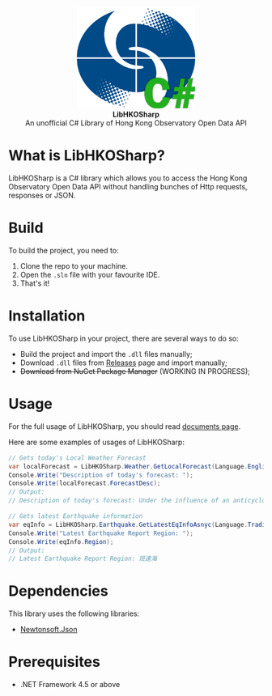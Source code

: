 <p align="center">
<img src="ReadmeImages/HKOSharp_Logo.png" height=200/><br>
<strong>LibHKOSharp</strong><br>
An unofficial C# Library of Hong Kong Observatory Open Data API
</p>

# What is LibHKOSharp?

LibHKOSharp is a C# library which allows you to access the Hong Kong Observatory Open Data API without handling bunches of Http requests, responses or JSON.

# Build

To build the project, you need to:

1. Clone the repo to your machine.
2. Open the `.sln` file with your favourite IDE.
3. That's it!

# Installation

To use LibHKOSharp in your project, there are several ways to do so:

* Build the project and import the `.dll` files manually;
* Download `.dll` files from [Releases](/releases) page and import manually;
* ~~Download from NuGet Package Manager~~ (WORKING IN PROGRESS);

# Usage

For the full usage of LibHKOSharp, you should read [documents page](https://hkosharp.shingzh.eu.org).

Here are some examples of usages of LibHKOSharp:

```c#
// Gets today's Local Weather Forecast
var localForecast = LibHKOSharp.Weather.GetLocalForecast(Language.English);
Console.Write("Description of today's forecast: ");
Console.Write(localForecast.ForecastDesc);
// Output:
// Description of today's forecast: Under the influence of an anticyclone aloft, the weather is ... (omited)
```

```c#
// Gets latest Earthquake information
var eqInfo = LibHKOSharp.Earthquake.GetLatestEqInfoAsnyc(Language.TraditionalChinese);
Console.Write("Latest Earthquake Report Region: ");
Console.Write(eqInfo.Region);
// Output:
// Latest Earthquake Report Region: 班達海
```

# Dependencies

This library uses the following libraries:

* [Newtonsoft.Json](https://github.com/JamesNK/Newtonsoft.Json)

# Prerequisites

* .NET Framework 4.5 or above
